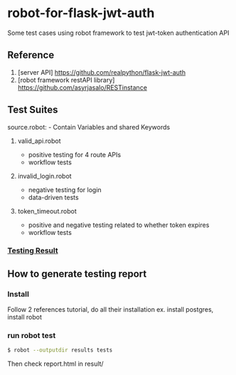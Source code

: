 # robot-for-flask-jwt-auth
Some test cases using robot framework to test jwt-token authentication API

## Reference
1. [server API] https://github.com/realpython/flask-jwt-auth
2. [robot framework restAPI library] https://github.com/asyrjasalo/RESTinstance

## Test Suites
source.robot:
    - Contain Variables and shared Keywords
    
1. valid_api.robot
    - positive testing for 4 route APIs
    - workflow tests
    
2. invalid_login.robot
    - negative testing for login
    - data-driven tests
    
3. token_timeout.robot
    - positive and negative testing related to whether token expires
    - workflow tests
### [Testing Result](results/report.html)
## How to generate testing report

### Install
Follow 2 references tutorial, do all their installation
ex. install postgres, install robot

### run robot test
```sh
$ robot --outputdir results tests
```
Then check report.html in result/
